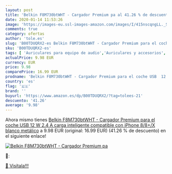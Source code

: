 ```yaml
---
layout: post
title: 'Belkin F8M730btWHT - Cargador Premium pa al 41.26 % de descuento'
date: 2020-01-14 11:53:26
image: 'https://images-eu.ssl-images-amazon.com/images/I/415nscqngLL._SL400_.jpg'
comments: true
category: ofertas
author: 'tole.es'
slug: 'B00TDUQRX2-es Belkin F8M730btWHT - Cargador Premium para el coche USB 12...'
sku: 'B00TDUQRX2-es'
tags: [ 'Auriculares para equipo de audio','Auriculares y accesorios','Electrónica','Electrónica para moto','Electrónica para vehículos','Soportes para moto','iphone', ]
actualPrice: 9.98 EUR
currency: EUR
price: 9.98
comparePrice: 16.99 EUR
prodname: 'Belkin F8M730btWHT - Cargador Premium para el coche USB  12 W  2.4 A  carga inteligente  compatible con iPhone 8/8+/X  blanco metálico'
country: 'es'
flag: '🇪🇸'
brand: ''
buyurl: 'https://www.amazon.es/dp/B00TDUQRX2/?tag=tolees-21'
descuento: '41.26'
average: '9.98'
---
```


Ahora mismo tienes [Belkin F8M730btWHT - Cargador Premium para el coche USB  12 W  2.4 A  carga inteligente  compatible con iPhone 8/8+/X  blanco metálico](https://www.amazon.es/dp/B00TDUQRX2/?tag=tolees-21) a 9.98 EUR (original: 16.99 EUR) (41.26 %  de descuento) en el siguiente enlace!

[![Belkin F8M730btWHT - Cargador Premium pa](https://images-eu.ssl-images-amazon.com/images/I/415nscqngLL._SL400_.jpg)](https://www.amazon.es/dp/B00TDUQRX2/?tag=tolees-21)

🔎:


[🛒 Visítala!!!](https://www.amazon.es/dp/B00TDUQRX2/?tag=tolees-21)
